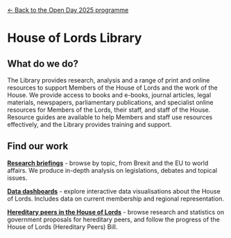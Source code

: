 <a href="../">&larr; Back to the Open Day 2025 programme</a>

# House of Lords Library

## What do we do?  
The Library provides research, analysis and a range of print and online resources to support Members of the House of Lords and the work of the House. We provide access to books and e-books, journal articles, legal materials, newspapers, parliamentary publications, and specialist online resources for Members of the Lords, their staff, and staff of the House. Resource guides are available to help Members and staff use resources effectively, and the Library provides training and support.

## Find our work

**[Research briefings](https://lordslibrary.parliament.uk/research/)** - browse by topic, from Brexit and the EU to world affairs. We produce in-depth analysis on legislations, debates and topical issues.

**[Data dashboards](https://lordslibrary.parliament.uk/type/data-dashboard/)** - explore interactive data visualisations about the House of Lords. Includes data on current membership and regional representation.

**[Hereditary peers in the House of Lords](https://lordslibrary.parliament.uk/hereditary-peers-in-the-house-of-lords/)** - browse research and statistics on government proposals for hereditary peers, and follow the progress of the House of Lords (Hereditary Peers) Bill.
